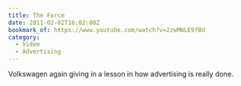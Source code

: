 ```yaml
---
title: The Force
date: 2011-02-02T16:02:00Z
bookmark_of: https://www.youtube.com/watch?v=2zwMWLE9fBU
category:
  - Video
  - Advertising
---
```

Volkswagen again giving in a lesson in how advertising is really done.
